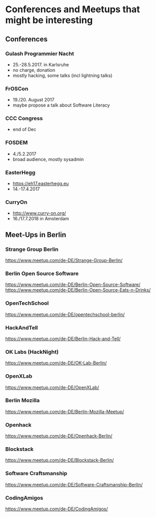 # Conferences and Meetups that might be interesting

## Conferences

### Gulash Programmier Nacht

- 25.-28.5.2017. in Karlsruhe
- no charge, donation
- mostly hacking, some talks (incl lightning talks)

### FrOSCon

- 19./20. August 2017
- maybe propose a talk about Software Literacy

### CCC Congress

- end of Dec

### FOSDEM

- 4./5.2.2017
- broad audience, mostly sysadmin

### EasterHegg

- https://eh17.easterhegg.eu
- 14.-17.4.2017

### CurryOn

- http://www.curry-on.org/
- 16./17.7.2018 in Amsterdam


## Meet-Ups in Berlin

### Strange Group Berlin
https://www.meetup.com/de-DE/Strange-Group-Berlin/

### Berlin Open Source Software
https://www.meetup.com/de-DE/Berlin-Open-Source-Software/
https://www.meetup.com/de-DE/Berlin-Open-Source-Eats-n-Drinks/

### OpenTechSchool
https://www.meetup.com/de-DE/opentechschool-berlin/

### HackAndTell
https://www.meetup.com/de-DE/Berlin-Hack-and-Tell/

### OK Labs (HackNight)
https://www.meetup.com/de-DE/OK-Lab-Berlin/

### OpenXLab
https://www.meetup.com/de-DE/OpenXLab/

### Berlin Mozilla
https://www.meetup.com/de-DE/Berlin-Mozilla-Meetup/

### Openhack
https://www.meetup.com/de-DE/Openhack-Berlin/

### Blockstack
https://www.meetup.com/de-DE/Blockstack-Berlin/

### Software Craftsmanship
https://www.meetup.com/de-DE/Software-Craftsmanship-Berlin/

### CodingAmigos
https://www.meetup.com/de-DE/CodingAmigos/

